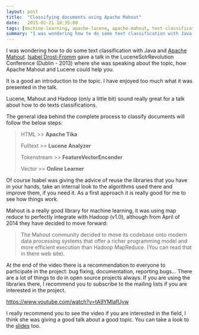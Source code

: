 ```yaml
---
layout: post
title:  "Classifying documents using Apache Mahout"
date:   2015-02-21 18:35:00
tags: [machine-learning, apache-lucene, apache-mahout, text-classification]
summary: "I was wondering how to do some text classification with Java and ..."
---
```


I was wondering how to do some text classification with Java and <a href="http://mahout.apache.org/" target="_blank">Apache Mahout</a>. <a href="http://drost-fromm.de/" target="_blank">Isabel Drost-Fromm</a> gave a talk in the LuceneSolrRevolution Conference (Dublin - 2013) where she was speaking about the topic, how Apache Mahout and Lucene could help you.

It is a good an introduction to the topic. I have enjoyed too much what it was presented in the talk.

Lucene, Mahout and Hadoop (only a little bit) sound really great for a talk about how to do texts classifications.

The general idea behind the complete process to classify documents will follow the below steps:
<blockquote>HTML &gt;&gt; <strong>Apache Tika</strong>

Fulltext &gt;&gt; <strong>Lucene Analyzer</strong>

Tokenstream &gt;&gt; <strong>FeatureVectorEnconder</strong>

Vector &gt;&gt; <strong>Online Learner</strong></blockquote>
Of course Isabel was giving the advice of reuse the libraries that you have in your hands, take an internal look to the algorithms used there and improve them, if you need it. As a first approach it is really good for me to see how things work.

Mahout is a really good library for machine learning, it was using map reduce to perfectly integrate with Hadoop (v1.0), although from April of 2014 they have decided to move forward:
<blockquote>The Mahout community decided to move its codebase onto modern data processing systems that offer a richer programming model and more efficient execution than Hadoop MapReduce. (You can read that in there web site).</blockquote>
At the end of the video there is a recommendation to everyone to participate in the project: bug fixing, documentation, reporting bugs... There are a lot of things to do in open source projects always. If you are using the libraries there, I recommend you to subscribe to the mailing lists if you are interested in the project.

https://www.youtube.com/watch?v=tA9YMlafUyw

I really recommend you to see the video if you are interested in the field, I think she was giving a good talk about a good topic. You can take a look to the <a href="http://www.slideshare.net/lucenerevolution/lucene-mahout-drostfromm-copy">slides</a> too.
